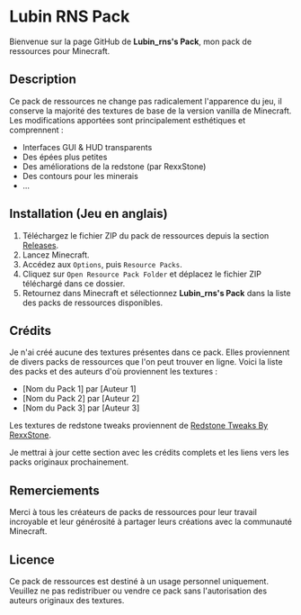 # Lubin RNS Pack

Bienvenue sur la page GitHub de **Lubin_rns's Pack**, mon pack de ressources pour Minecraft.

## Description

Ce pack de ressources ne change pas radicalement l'apparence du jeu, il conserve la majorité des textures de base de la version vanilla de Minecraft. Les modifications apportées sont principalement esthétiques et comprennent :

- Interfaces GUI & HUD transparents
- Des épées plus petites
- Des améliorations de la redstone (par RexxStone)
- Des contours pour les minerais
- ...

## Installation (Jeu en anglais)

1. Téléchargez le fichier ZIP du pack de ressources depuis la section [Releases](https://github.com/yourusername/lubin_rns-pack/releases).
2. Lancez Minecraft.
3. Accédez aux `Options`, puis `Resource Packs`.
4. Cliquez sur `Open Resource Pack Folder` et déplacez le fichier ZIP téléchargé dans ce dossier.
5. Retournez dans Minecraft et sélectionnez **Lubin_rns's Pack** dans la liste des packs de ressources disponibles.

## Crédits

Je n'ai créé aucune des textures présentes dans ce pack. Elles proviennent de divers packs de ressources que l'on peut trouver en ligne. Voici la liste des packs et des auteurs d'où proviennent les textures :

- [Nom du Pack 1] par [Auteur 1]
- [Nom du Pack 2] par [Auteur 2]
- [Nom du Pack 3] par [Auteur 3]

Les textures de redstone tweaks proviennent de [Redstone Tweaks By RexxStone](https://www.curseforge.com/minecraft/texture-packs/redstone-tweaks).

Je mettrai à jour cette section avec les crédits complets et les liens vers les packs originaux prochainement.

## Remerciements

Merci à tous les créateurs de packs de ressources pour leur travail incroyable et leur générosité à partager leurs créations avec la communauté Minecraft.

## Licence

Ce pack de ressources est destiné à un usage personnel uniquement. Veuillez ne pas redistribuer ou vendre ce pack sans l'autorisation des auteurs originaux des textures.
